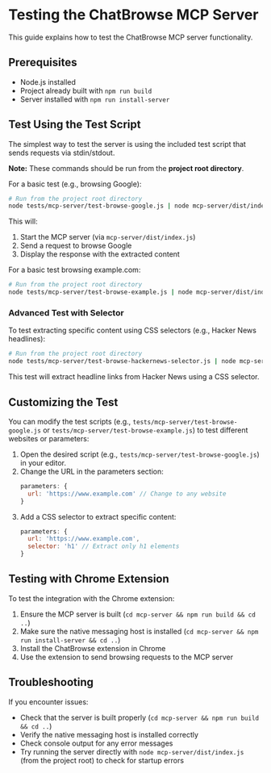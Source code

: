 # Testing the ChatBrowse MCP Server

This guide explains how to test the ChatBrowse MCP server functionality.

## Prerequisites

- Node.js installed
- Project already built with `npm run build`
- Server installed with `npm run install-server`

## Test Using the Test Script

The simplest way to test the server is using the included test script that sends requests via stdin/stdout.

**Note:** These commands should be run from the **project root directory**.

For a basic test (e.g., browsing Google):
```bash
# Run from the project root directory
node tests/mcp-server/test-browse-google.js | node mcp-server/dist/index.js
```

This will:
1. Start the MCP server (via `mcp-server/dist/index.js`)
2. Send a request to browse Google
3. Display the response with the extracted content

For a basic test browsing example.com:
```bash
# Run from the project root directory
node tests/mcp-server/test-browse-example.js | node mcp-server/dist/index.js
```

### Advanced Test with Selector

To test extracting specific content using CSS selectors (e.g., Hacker News headlines):
```bash
# Run from the project root directory
node tests/mcp-server/test-browse-hackernews-selector.js | node mcp-server/dist/index.js
```

This test will extract headline links from Hacker News using a CSS selector.

## Customizing the Test

You can modify the test scripts (e.g., `tests/mcp-server/test-browse-google.js` or `tests/mcp-server/test-browse-example.js`) to test different websites or parameters:

1. Open the desired script (e.g., `tests/mcp-server/test-browse-google.js`) in your editor.
2. Change the URL in the parameters section:
   ```javascript
   parameters: {
     url: 'https://www.example.com' // Change to any website
   }
   ```
3. Add a CSS selector to extract specific content:
   ```javascript
   parameters: {
     url: 'https://www.example.com',
     selector: 'h1' // Extract only h1 elements
   }
   ```

## Testing with Chrome Extension

To test the integration with the Chrome extension:

1.  Ensure the MCP server is built (`cd mcp-server && npm run build && cd ..`)
2.  Make sure the native messaging host is installed (`cd mcp-server && npm run install-server && cd ..`)
3. Install the ChatBrowse extension in Chrome
4. Use the extension to send browsing requests to the MCP server

## Troubleshooting

If you encounter issues:

- Check that the server is built properly (`cd mcp-server && npm run build && cd ..`)
- Verify the native messaging host is installed correctly
- Check console output for any error messages
- Try running the server directly with `node mcp-server/dist/index.js` (from the project root) to check for startup errors 